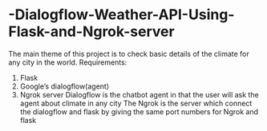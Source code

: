 # -Dialogflow-Weather-API-Using-Flask-and-Ngrok-server
The main theme of this project is to check basic details of the climate for any city in the world.
Requirements:
1.	Flask
2.	Google’s dialogflow(agent)
3.	Ngrok server
Dialogflow is the chatbot agent in that the user will ask the agent about climate in any city
The Ngrok is the server which connect the dialogflow and flask by giving the same port numbers for Ngrok and flask

